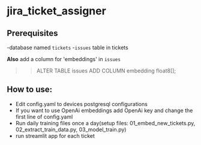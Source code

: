 # jira_ticket_assigner

## Prerequisites
-database named `tickets`
-`issues` table in tickets

**Also** add a column for 'embeddings' in  `issues`
>>ALTER TABLE issues ADD COLUMN embedding float8[];


## How to use:
- Edit config.yaml to devices postgresql configurations
- If you want to use OpenAi embeddings add OpenAi key and change the first line of config.yaml
- Run daily training files once a day(setup files: 01_embed_new_tickets.py, 02_extract_train_data.py, 03_model_train.py)
- run streamlit app for each ticket
